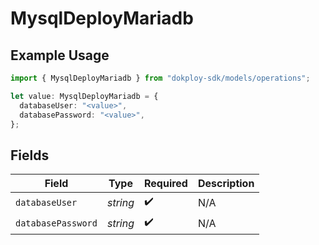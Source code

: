 # MysqlDeployMariadb

## Example Usage

```typescript
import { MysqlDeployMariadb } from "dokploy-sdk/models/operations";

let value: MysqlDeployMariadb = {
  databaseUser: "<value>",
  databasePassword: "<value>",
};
```

## Fields

| Field              | Type               | Required           | Description        |
| ------------------ | ------------------ | ------------------ | ------------------ |
| `databaseUser`     | *string*           | :heavy_check_mark: | N/A                |
| `databasePassword` | *string*           | :heavy_check_mark: | N/A                |